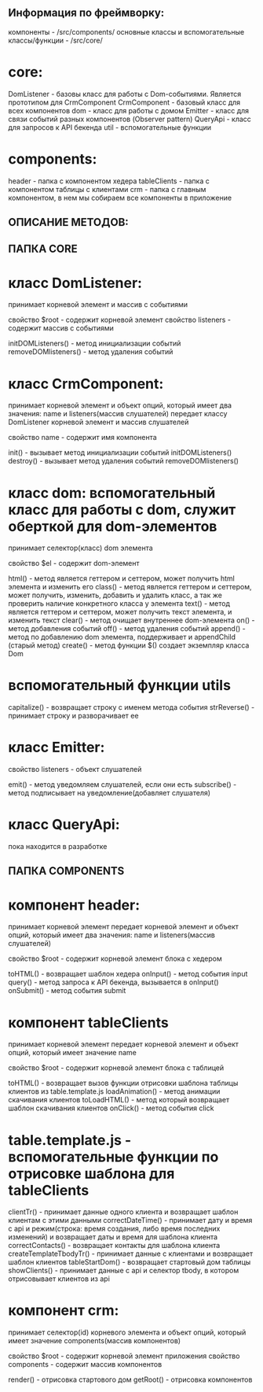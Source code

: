 ## Информация по фреймворку:

компоненты - /src/components/
основные классы и вспомогательные классы/функции - /src/core/

# core:
DomListener - базовы класс для работы с Dom-событиями. Является прототипом для CrmСomponent
CrmComponent - базовый класс для всех компонентов
dom - класс для работы с домом
Emitter - класс для связи событий разных компонентов (Observer pattern)
QueryApi - класс для запросов к API бекенда
util - вспомогательные функции

# components:
header - папка с компонентом хедера
tableClients - папка с компонентом таблицы с клиентами
crm - папка с главным компонентом, в нем мы собираем все компоненты в приложение





## ОПИСАНИЕ МЕТОДОВ:




## ПАПКА CORE

# класс DomListener:
принимает корневой элемент и массив с событиями

свойство $root - содержит корневой элемент
свойство listeners - содержит массив с событиями

initDOMListeners() - метод инициализации событий
removeDOMlisteners() - метод удаления событий


# класс CrmComponent:
принимает корневой элемент и объект опций, который имеет два значения: name и listeners(массив слушателей)
передает классу DomListener корневой элемент и массив слушателей

свойство name - содержит имя компонента

init() - вызывает метод инициализации событий initDOMListeners()
destroy() - вызывает метод удаления событий removeDOMlisteners()


# класс dom: вспомогательный класс для работы с dom, служит оберткой для dom-элементов
принимает селектор(класс) dom элемента

свойство $el - содержит dom-элемент

html() - метод является геттером и сеттером, может получить html элемента и изменить его
class() - метод является геттером и сеттером, может получить, изменить, добавить и удалить класс, 
а так же проверить наличие конкретного класса у элемента
text() - метод является геттером и сеттером, может получить текст элемента, и изменить текст
clear() - метод очищает внутреннее dom-элемента
on() - метод добавления событий
off() - метод удаления событий
append() - метод по добавлению dom элемента, поддерживает и appendChild (старый метод)
create() - метод функции $() создает экземпляр класса Dom


# вспомогательный функции utils
capitalize() - возвращает строку с именем метода события
strReverse() - принимает строку и разворачивает ее


# класс Emitter:
свойство listeners - объект слушателей

emit() - метод уведомляем слушателей, если они есть
subscribe() - метод подписывает на уведомление(добавляет слушателя)


# класс QueryApi:
пока находится в разработке




## ПАПКА COMPONENTS

# компонент header:
принимает корневой элемент
передает корневой элемент и объект опций, который имеет два значения: name и listeners(массив слушателей)

свойство $root - содержит корневой элемент блока с хедером

toHTML() - возвращает шаблон хедера
onInput() - метод события input
query() - метод запроса к API бекенда, вызывается в onInput()
onSubmit() - метод события submit


# компонент tableClients
принимает корневой элемент
передает корневой элемент и объект опций, который имеет значение name

свойство $root - содержит корневой элемент блока с таблицей

toHTML() - возвращает вызов функции отрисовки шаблона таблицы клиентов из table.template.js
loadAnimation() - метод анимации скачивания клиентов
toLoadHTML() - метод который возвращает шаблон скачивания клиентов
onClick() - метод события click

# table.template.js - вспомогательные функции по отрисовке шаблона для tableClients
clientTr() - принимает данные одного клиента и возвращает шаблон клиентам с этими данными
correctDateTime() - принимает дату и время с api и режим(строка: время создания, либо время последних изменений) 
и возвращает даты и время для шаблона клиента
correctContacts() - возвращает контакты для шаблона клиента
createTemplateTbodyTr() - принимает данные с клиентами и возвращает шаблон клиентов
tableStartDom() - возвращает стартовый дом таблицы
showClients() - принимает данные с api и селектор tbody, в котором отрисовывает клиентов из api


# компонент crm:
принимает селектор(id) корневого элемента и объект опций, который имеет значение components(массив компонентов)

свойство $root - содержит корневой элемент приложения
свойство components - содержит массив компонентов

render() - отрисовка стартового дом
getRoot() - отрисовка компонентов
